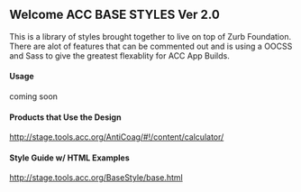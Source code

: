 Welcome ACC BASE STYLES Ver 2.0
-------------------
This is a library of styles brought together to live on top of Zurb Foundation. There are alot of features that can be commented out and is using a OOCSS and Sass to give the greatest flexablity for ACC App Builds. 


#### Usage
coming soon


#### Products that Use the Design
http://stage.tools.acc.org/AntiCoag/#!/content/calculator/


#### Style Guide w/ HTML Examples
http://stage.tools.acc.org/BaseStyle/base.html